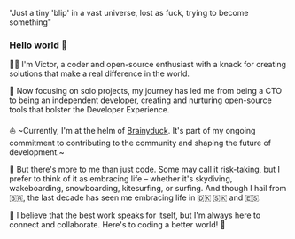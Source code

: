 "Just a tiny 'blip' in a vast universe, lost as fuck, trying to become something"

### Hello world 🤙

👨‍🎨 I'm Victor, a coder and open-source enthusiast with a knack for creating solutions that make a real difference in the world.

🎯 Now focusing on solo projects, my journey has led me from being a CTO to being an independent developer, creating and nurturing open-source tools that bolster the Developer Experience.

⛵️ ~Currently, I'm at the helm of [Brainyduck](https://duck.brainy.sh). It's part of my ongoing commitment to contributing to the community and shaping the future of development.~

🙈 But there's more to me than just code. Some may call it risk-taking, but I prefer to think of it as embracing life – whether it's skydiving, wakeboarding, snowboarding, kitesurfing, or surfing. And though I hail from 🇧🇷, the last decade has seen me embracing life in 🇩🇰 🇸🇰 and 🇪🇸.

💪 I believe that the best work speaks for itself, but I'm always here to connect and collaborate. Here's to coding a better world! 🍻
